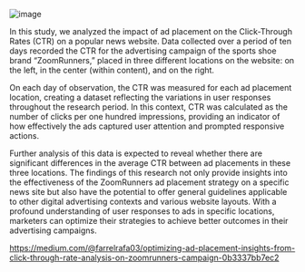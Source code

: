 ![image](https://github.com/FarrelRA/Optimizing-Ad-Placement-Insights-from-Click-Through-Rate-Analysis-on-ZoomRunners-Campaign/assets/138748528/dbdcd5f1-cbfc-4758-9208-cde9845fdcf7)

In this study, we analyzed the impact of ad placement on the Click-Through Rates (CTR) on a popular news website. Data collected over a period of ten days recorded the CTR for the advertising campaign of the sports shoe brand “ZoomRunners,” placed in three different locations on the website: on the left, in the center (within content), and on the right.

On each day of observation, the CTR was measured for each ad placement location, creating a dataset reflecting the variations in user responses throughout the research period. In this context, CTR was calculated as the number of clicks per one hundred impressions, providing an indicator of how effectively the ads captured user attention and prompted responsive actions.

Further analysis of this data is expected to reveal whether there are significant differences in the average CTR between ad placements in these three locations. The findings of this research not only provide insights into the effectiveness of the ZoomRunners ad placement strategy on a specific news site but also have the potential to offer general guidelines applicable to other digital advertising contexts and various website layouts. With a profound understanding of user responses to ads in specific locations, marketers can optimize their strategies to achieve better outcomes in their advertising campaigns.

https://medium.com/@farrelrafa03/optimizing-ad-placement-insights-from-click-through-rate-analysis-on-zoomrunners-campaign-0b3337bb7ec2
